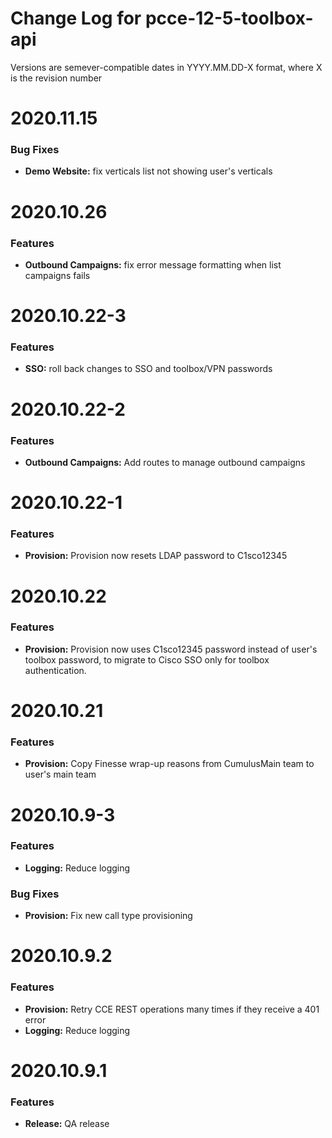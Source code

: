 # Change Log for pcce-12-5-toolbox-api 

Versions are semever-compatible dates in YYYY.MM.DD-X format,
where X is the revision number


# 2020.11.15

### Bug Fixes
* **Demo Website:** fix verticals list not showing user's verticals


# 2020.10.26

### Features
* **Outbound Campaigns:** fix error message formatting when list campaigns fails


# 2020.10.22-3

### Features
* **SSO:** roll back changes to SSO and toolbox/VPN passwords


# 2020.10.22-2

### Features
* **Outbound Campaigns:** Add routes to manage outbound campaigns


# 2020.10.22-1

### Features
* **Provision:** Provision now resets LDAP password to C1sco12345


# 2020.10.22

### Features
* **Provision:** Provision now uses C1sco12345 password instead of user's
toolbox password, to migrate to Cisco SSO only for toolbox authentication.


# 2020.10.21

### Features
* **Provision:** Copy Finesse wrap-up reasons from CumulusMain team to user's 
main team


# 2020.10.9-3

### Features
* **Logging:** Reduce logging

### Bug Fixes
* **Provision:** Fix new call type provisioning


# 2020.10.9.2

### Features
* **Provision:** Retry CCE REST operations many times if they receive a 401 error
* **Logging:** Reduce logging


# 2020.10.9.1

### Features
* **Release:** QA release
